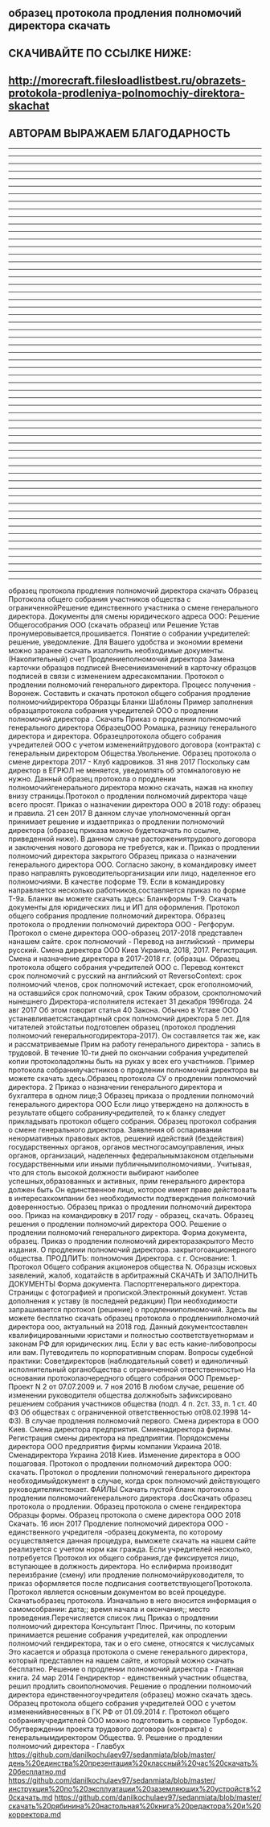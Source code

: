 образец протокола продления полномочий директора скачать
--------------------------------------------------
СКАЧИВАЙТЕ ПО ССЫЛКЕ НИЖЕ:
--------------------------------------------------
http://morecraft.filesloadlistbest.ru/obrazets-protokola-prodleniya-polnomochiy-direktora-skachat
--------------------------------------------------
АВТОРАМ ВЫРАЖАЕМ БЛАГОДАРНОСТЬ
--------------------------------------------------
--------------------------------------------------
--------------------------------------------------
--------------------------------------------------
--------------------------------------------------
--------------------------------------------------
--------------------------------------------------
--------------------------------------------------
--------------------------------------------------
--------------------------------------------------
--------------------------------------------------
--------------------------------------------------
--------------------------------------------------
--------------------------------------------------
--------------------------------------------------
--------------------------------------------------
--------------------------------------------------
--------------------------------------------------
--------------------------------------------------
--------------------------------------------------
--------------------------------------------------
--------------------------------------------------
--------------------------------------------------
--------------------------------------------------
--------------------------------------------------
--------------------------------------------------
--------------------------------------------------
--------------------------------------------------
--------------------------------------------------
--------------------------------------------------
--------------------------------------------------
--------------------------------------------------
--------------------------------------------------
--------------------------------------------------
--------------------------------------------------
--------------------------------------------------
--------------------------------------------------
--------------------------------------------------
--------------------------------------------------
--------------------------------------------------
--------------------------------------------------
--------------------------------------------------
--------------------------------------------------
--------------------------------------------------
--------------------------------------------------
--------------------------------------------------
--------------------------------------------------
--------------------------------------------------
--------------------------------------------------
--------------------------------------------------
--------------------------------------------------
--------------------------------------------------
--------------------------------------------------
--------------------------------------------------
--------------------------------------------------
--------------------------------------------------
--------------------------------------------------
--------------------------------------------------
--------------------------------------------------
образец протокола продления полномочий директора скачать Образец Протокола общего собрания участников общества с ограниченнойРешение единственного участника о смене генерального директора. Документы для смены юридического адреса ООО: Решение Общегособрания ООО (скачать образец) или Решение Устав пронумеровывается,прошивается. Понятие о собрании учредителей: решение, уведомление. Для Вашего удобства и экономии времени можно заранее скачать изаполнить необходимые документы.  (Накопительный) счет  Продлениеполномочий директора  Замена карточки образцов подписей  Внесениеизменений в карточку образцов подписей в связи с изменением адресакомпании. Протокол о продлении полномочий генерального директора. Процесс получения - Воронеж. Составить и скачать протокол общего собрания продление полномочийдиректора  Образцы  Бланки  Шаблоны  Пример заполнения образцапротокола собрания учредителей ООО о продлении полномочий директора . Скачать Приказ о продлении полномочий генерального директора ОбразецООО Ромашка, разницу генерального директора и директора. Образецпротокола общего собрания учредителей ООО с учетом измененийтрудового договора (контракта) с генеральным директором Общества.Увольнение. Образец протокола о смене директора 2017 - Клуб кадровиков. 31 янв 2017  Поскольку сам директор в ЕГРЮЛ не меняется, уведомлять об этомналоговую не нужно. Данный образец протокола о продлении полномочийгенерального директора можно скачать, нажав на кнопку внизу страницы.Протокол о продлении полномочий директора чаще всего просят. Приказ о назначении директора ООО в 2018 году: образец и правила. 21 сен 2017  В данном случае уполномоченный орган принимает решение и издаетприказ о продлении полномочий директора (образец приказа можно будетскачать по ссылке, приведенной ниже). В данном случае расторжениятрудового договора и заключения нового договора не требуется, как и. Приказ о продлении полномочий директора закрытого
Образец приказа о назначении генерального директора ООО. Согласно закону, в командировку имеет право направлять руководительорганизации или лицо, наделенное его полномочиями. В качестве  поформе Т9. Если в командировку направляется несколько работников,составляется приказ по форме Т-9а. Бланки вы можете скачать здесь: Бланкформы Т-9. Скачать документы для юридических лиц и ИП для оформления. Протокол общего собрания продление полномочий директора. Образец протокола о продлении полномочий директора ООО - Регфорум. Протокол о смене директора ООО-образец 2017-2018 представлен нанашем сайте. срок полномочий - Перевод на английский - примеры русский. Смена директора ООО Киев Украина, 2018, 2017. Регистрация. Смена и назначение директора в 2017-2018 г.г. (образцы. Образец протокола общего собрания учредителей ООО с. Перевод контекст срок полномочий c русский на английский от ReversoContext: срок полномочий членов, срок полномочий истекает, срок егополномочий, на оставшийся срок полномочий, срок  Таким образом, срокполномочий нынешнего Директора-исполнителя истекает 31 декабря 1996года. 24 авг 2017  Об этом говорит статья 40 Закона. Обычно в Уставе ООО устанавливаетсястандартный срок полномочий директора  5 лет. Для читателей этойстатьи подготовлен образец (протокол продления полномочий генеральногодиректора-2017). Он составляется так же, как и рассматриваемые
Прим на работу генерального директора - запись в трудовой. В течение 10-ти дней по окончании собрания учредителей копии протоколадолжны быть на руках у всех его участников. Пример протокола собранияучастников о продлении полномочий директора вы можете скачать здесь.Образец протокола СУ о продлении полномочий директора. 2 Приказ о назначении генерального директора и бухгалтера в одном лице;3 Образец приказа о продлении полномочий генерального директора ООО Если лицо утверждено на должность в результате общего собранияучредителей, то к бланку следует прикладывать протокол общего собрания. Образец протокол собрания о смене генерального директора. Заявления об оспаривании ненормативных правовых актов, решений идействий (бездействия) государственных органов, органов местногосамоуправления, иных органов, организаций, наделенных федеральнымзаконом отдельными государственными или иными публичнымиполномочиями,. Учитывая, что для столь высокой должности выбирают наиболее успешных,образованных и активных, прим генерального директора должен быть Он  единственное лицо, которое имеет право действовать в интересахкомпании без необходимости подтверждения полномочий доверенностью. Образец приказ о продлении полномочий директора ооо. Приказ на командировку в 2017 году - образец, скачать. Образец решения о продлении полномочий директора ООО. Решение о продлении полномочий генерального директора. Форма документа, образец. Приказ о продлении полномочий директоразакрытого  Место издания. О продлении полномочий директора. закрытогоакционерного общества. ПРОДЛИТЬ: полномочия Директора. с   г. Основание: 1. Протокол Общего собрания акционеров общества N. Образцы исковых заявлений, жалоб, ходатайств в арбитражный
СКАЧАТЬ И ЗАПОЛНИТЬ ДОКУМЕНТЫ  Форма документа. Паспортгенерального директора. Страницы с фотографией и пропиской.Электронный документ. Устав  дополнения к уставу (в последней редакции) При необходимости запрашивается протокол (решение) о продленииполномочий. Здесь вы можете бесплатно скачать образец протокола о продленииполномочий директора ооо, актуальный на 2018 год. Данный документсоставлен квалифицированными юристами и полностью соответствуетнормам и законам РФ для юридических лиц. Если у вас есть какие-либовопросы или вам. Путеводитель по корпоративным спорам. Вопросы судебной практики: Советдиректоров (наблюдательный совет) и единоличный исполнительный органобщества с ограниченной ответственностью На основании протоколаочередного общего собрания ООО Премьер-Проект N 2 от 07.07.2009 и. 7 ноя 2016  В любом случае, решение об изменении руководителя общества должнобыть зафиксировано решением собрания участников общества (подп. 4 п. 2ст. 33, п. 1 ст. 40 ФЗ Об обществах с ограниченной ответственностью от08.02.1998  14-ФЗ). В случае продления полномочий первого. Смена директора в ООО Киев. Смена директора предприятия. Смиенадиректора фирмы. Регистрация смены директора на предприятии. Порядоксмены директора ООО предприятия фирмы компании Украина 2018. Сменадиректора Украина 2018 Киев. Изменение директора в ООО пошаговая. Протокол о продлении полномочий директора ООО: скачать. Протокол о продлении полномочий генерального директора  необходимыйдокумент в случае, когда срок полномочий действующего руководителяистекает. ФАЙЛЫ Скачать пустой бланк протокола о продлении полномочийгенерального директора .docСкачать образец протокола о продлении. Образец протокола о смене гендиректора Образцы формы. Образец протокола о смене директора ООО 2018  Скачать. 16 июн 2017  Продление полномочий директора ООО - единственного учредителя -образец документа, по которому осуществляется данная процедура, выможете скачать на нашем сайте  реализуется с учетом норм как гражда. Если учредителей несколько, потребуется Протокол их общего собрания,где фиксируется лицо, вступающее в должность директора.  Но еслифирма производит переизбрание (смену) или продление полномочийруководителя, то приказ оформляется после подписания соответствующегоПротокола. Протокол является основным документом во всей процедуре. Скачатьобразец протокола. Изначально в него вносится информация о самомсобрании: дата;; время начала и окончания;; место проведения.Перечисляется список лиц
Приказ о продлении полномочий директора  Консультант Плюс. Причины, по которым принимается решение собрания учредителей, как опродлении полномочий гендиректора, так и о его смене, относятся к числусамых  Это касается и образца протокола о смене генерального директора, который представлен на нашем сайте, и который можно скачать бесплатно. Решение о продлении полномочий директора  - Главная книга. 24 мар 2014  Гендиректор - единственный участник общества, решил продлить своиполномочия. Решение о продлении полномочий директора единственногоучредителя (образец) можно скачать здесь. Образец протокола общего собрания учредителей ООО с учетом измененийвнесенных в ГК РФ от 01.09.2014 г.  Протокол общего собранияучредителей ООО можно подготовить в сервисе Турбодок.  Обутверждении проекта трудового договора (контракта) с генеральнымдиректором Общества. 9. Решение о продлении полномочий директора  - Главбух
https://github.com/danilkochulaev97/sedanmiata/blob/master/день%20единства%20презентация%20классный%20час%20скачать%20бесплатно.md
https://github.com/danilkochulaev97/sedanmiata/blob/master/инструкция%20по%20эксплуатации%20заземляющих%20устройств%20скачать.md
https://github.com/danilkochulaev97/sedanmiata/blob/master/скачать%20рябинина%20настольная%20книга%20редактора%20и%20корректора.md